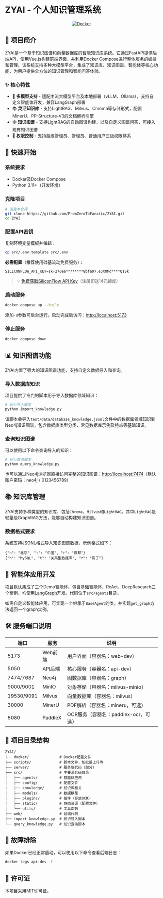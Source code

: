 # ZYAI - 个人知识管理系统

<div align="center">

[![Docker](https://img.shields.io/badge/Docker-2496ED?style=flat&logo=docker&logoColor=ffffff)](https://github.com)

</div>

## 📖 项目简介

ZYAI是一个基于知识图谱和向量数据库的智能知识库系统。它通过FastAPI提供后端API，使用Vue.js构建前端界面，并利用Docker Compose进行整体服务的编排和管理。该系统支持多种大模型平台，集成了知识库、知识图谱、智能体等核心功能，为用户提供全方位的知识管理和智能问答体验。

### ✨ 核心特性

- 🤖 **多模型支持** - 适配主流大模型平台及本地部署（vLLM、Ollama），支持自定义智能体开发，兼容LangGraph部署
- 📚 **灵活知识库** - 支持LightRAG、Milvus、Chroma等存储形式，配置MinerU、PP-Structure-V3的文档解析引擎
- 🕸️ **知识图谱** - 支持LightRAG的自动图谱构建，以及自定义图谱问答，可接入现有知识图谱
- 👥 **权限控制** - 支持超级管理员、管理员、普通用户三级权限体系

## 🚀 快速开始

### 系统要求

- Docker及Docker Compose
- Python 3.11+（开发环境）

### 克隆项目

```bash
# 克隆本仓库
git clone https://github.com/FromZeroToFanatic/ZYAI.git
cd ZYAI
```

### 配置API密钥

复制环境变量模板并编辑：

```bash
cp src/.env.template src/.env
```

**必需配置**（推荐使用硅基流动免费服务）：

```env
SILICONFLOW_API_KEY=sk-270ea********8bfa97.e3XOMd****Q1Sk
```

> 💡 [免费获取SiliconFlow API Key](https://cloud.siliconflow.cn/i/Eo5yTHGJ)（注册即送14元额度）

### 启动服务

```bash
docker compose up --build
```

添加`-d`参数可后台运行。启动完成后访问：[http://localhost:5173](http://localhost:5173)

### 停止服务

```bash
docker compose down
```

## 📊 知识图谱功能

ZYAI内置了强大的知识图谱功能，支持自定义数据导入和查询。

### 导入数据库知识

项目提供了专门的脚本用于导入数据库领域知识：

```bash
# 运行导入脚本
python import_knowledge.py
```

该脚本会导入`test/data/database_knowledge.jsonl`文件中的数据库领域知识到Neo4j知识图谱，包含数据库类型分类、常见数据库示例及特点等基础知识。

### 查询知识图谱

可以使用以下命令查询导入的知识：

```bash
# 运行查询脚本
python query_knowledge.py
```

也可以通过Neo4j浏览器直接访问完整的知识图谱：[http://localhost:7474](http://localhost:7474)（默认账户密码：neo4j / 0123456789）

## 📚 知识库管理

ZYAI支持多种类型的知识库，包括`Chroma`、`Milvus`和`LightRAG`。其中`LightRAG`是轻量级GraphRAG方法，能够自动构建知识图谱。

### 数据格式要求

系统支持JSONL格式导入知识图谱数据，示例格式如下：

```jsonl
{"h": "北京", "t": "中国", "r": "首都"}
{"h": "MySQL", "t": "关系型数据库", "r": "属于"}
```

## 🤖 智能体应用开发

项目默认集成了三个Demo智能体，包含基础智能体、ReAct、DeepResearch三个案例，均使用[LangGraph](https://github.com/langchain-ai/langgraph)开发。代码位于`src/agents`目录。

如需自定义智能体应用，可实现一个继承于`BaseAgent`的类，并实现`get_graph`方法返回一个graph实例。

## 🛠️ 服务端口说明

| 端口 | 服务 | 说明 |
|------|------|------|
| 5173 | Web前端 | 用户界面（容器名：web-dev） |
| 5050 | API后端 | 核心服务（容器名：api-dev） |
| 7474/7687 | Neo4j | 图数据库（容器名：graph） |
| 9000/9001 | MinIO | 对象存储（容器名：milvus-minio） |
| 19530/9091 | Milvus | 向量数据库（容器名：milvus） |
| 30000 | MinerU | PDF解析（容器名：mineru，可选）|
| 8080 | PaddleX | OCR服务（容器名：paddlex-ocr，可选）|

## 📁 项目目录结构

```
ZYAI/
├── docker/              # Docker配置文件
├── scripts/             # 脚本文件，如批量上传等
├── server/              # 服务端代码（部分）
├── src/                 # 主要源代码目录
│   ├── agents/          # 智能体应用
│   ├── config/          # 配置文件
│   ├── knowledge/       # 知识库相关
│   ├── models/          # 数据模型
│   ├── plugins/         # 插件（存放OCR）
│   ├── static/          # 静态资源（配置文件）
│   └── utils/           # 工具函数
├── web/                 # 前端代码
├── import_knowledge.py  # 知识导入脚本
└── query_knowledge.py   # 知识查询脚本
```

## 🔧 故障排除

如果Docker已经正常启动，可以使用以下命令查看后端日志：

```bash
docker logs api-dev -f
```

## 📄 许可证

本项目采用MIT许可证。

